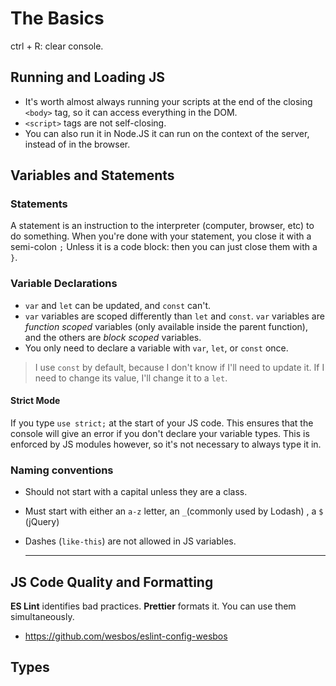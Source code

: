 # The Basics

ctrl + R: clear console.

## Running and Loading JS

- It's worth almost always running your scripts at the end of the closing `<body>` tag, so it can access everything in the DOM.
- `<script>` tags are not self-closing.
- You can also run it in Node.JS it can run on the context of the server, instead of in the browser.

## Variables and Statements

### Statements

A statement is an instruction to the interpreter (computer, browser, etc) to do something. When you're done with your statement, you close it with a semi-colon `;` Unless it is a code block: then you can just close them with a `}`.

### Variable Declarations

- `var` and `let` can be updated, and `const` can't.
- `var` variables are scoped differently than `let` and `const`. `var` variables are _function scoped_ variables (only available inside the parent function), and the others are _block scoped_ variables.
- You only need to declare a variable with `var`, `let`, or `const` once.

> I use `const` by default, because I don't know if I'll need to update it. If I need to change its value, I'll change it to a `let`.

#### Strict Mode

If you type `use strict;` at the start of your JS code. This ensures that the console will give an error if you don't declare your variable types. This is enforced by JS modules however, so it's not necessary to always type it in.

### Naming conventions

- Should not start with a capital unless they are a class.
- Must start with either an `a-z` letter, an `_`(commonly used by Lodash) , a `$` (jQuery)
- Dashes (`like-this`) are not allowed in JS variables.

  ***

## JS Code Quality and Formatting

**ES Lint** identifies bad practices. **Prettier** formats it. You can use them simultaneously.

- https://github.com/wesbos/eslint-config-wesbos

## Types
